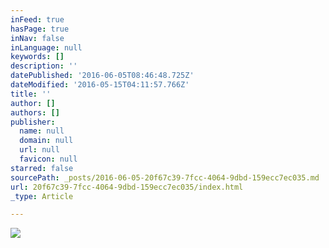 ```yaml
---
inFeed: true
hasPage: true
inNav: false
inLanguage: null
keywords: []
description: ''
datePublished: '2016-06-05T08:46:48.725Z'
dateModified: '2016-05-15T04:11:57.766Z'
title: ''
author: []
authors: []
publisher:
  name: null
  domain: null
  url: null
  favicon: null
starred: false
sourcePath: _posts/2016-06-05-20f67c39-7fcc-4064-9dbd-159ecc7ec035.md
url: 20f67c39-7fcc-4064-9dbd-159ecc7ec035/index.html
_type: Article

---
```

![](https://the-grid-user-content.s3-us-west-2.amazonaws.com/68b6224b-50cd-49ae-ad22-4361cdc0e87a.jpg)